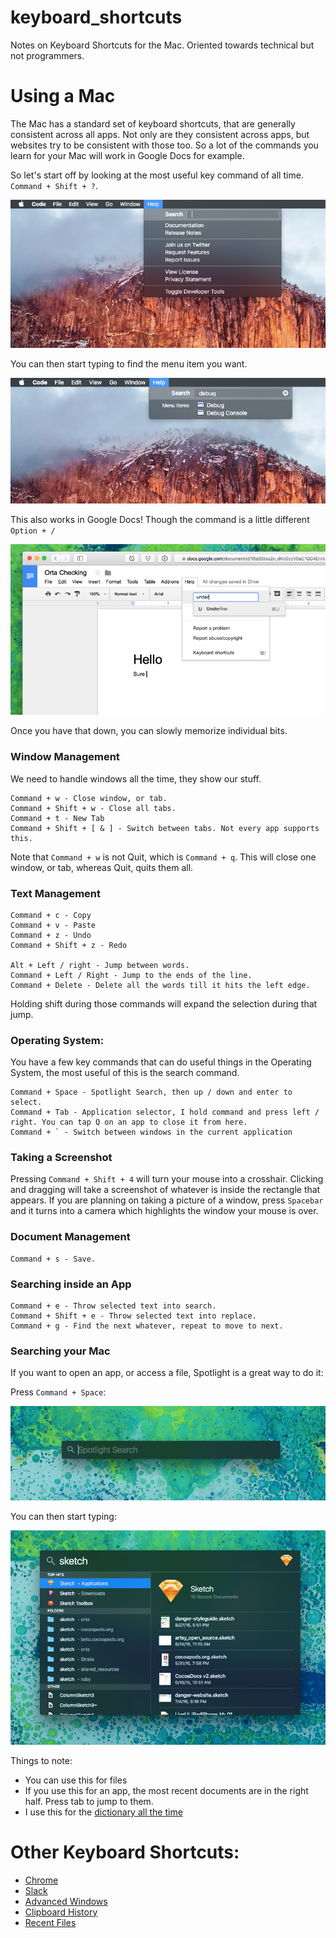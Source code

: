 # keyboard_shortcuts

Notes on Keyboard Shortcuts for the Mac. Oriented towards technical but not programmers.

# Using a Mac

The Mac has a standard set of keyboard shortcuts, that are generally consistent across all apps. Not only
are they consistent across apps, but websites try to be consistent with those too. So a lot of the commands
you learn for your Mac will work in Google Docs for example.

So let's start off by looking at the most useful key command of all time. `Command + Shift + ?`.

![images/search.png](images/search.png)

You can then start typing to find the menu item you want.

![images/search-scope.png](images/search-scope.png)

This also works in Google Docs! Though the command is a little different `Option + /`

![images/search-docs.png](images/search-docs.png)

Once you have that down, you can slowly memorize individual bits.

### Window Management

We need to handle windows all the time, they show our stuff.

```
Command + w - Close window, or tab.
Command + Shift + w - Close all tabs.
Command + t - New Tab
Command + Shift + [ & ] - Switch between tabs. Not every app supports this.
```

Note that `Command + w` is not Quit, which is `Command + q`. This will close one window, or tab, whereas Quit, quits them all.

### Text Management

```
Command + c - Copy
Command + v - Paste
Command + z - Undo
Command + Shift + z - Redo

Alt + Left / right - Jump between words.
Command + Left / Right - Jump to the ends of the line.
Command + Delete - Delete all the words till it hits the left edge.
```

Holding shift during those commands will expand the selection during that jump.

### Operating System:

You have a few key commands that can do useful things in the Operating System, the most useful of this is
the search command.

```
Command + Space - Spotlight Search, then up / down and enter to select.
Command + Tab - Application selector, I hold command and press left / right. You can tap Q on an app to close it from here.
Command + ` - Switch between windows in the current application
```

### Taking a Screenshot

Pressing `Command + Shift + 4` will turn your mouse into a crosshair. Clicking and dragging will take a screenshot of whatever is
inside the rectangle that appears. If you are planning on taking a picture of a window, press `Spacebar` and it turns into a camera
which highlights the window your mouse is over.

### Document Management

```
Command + s - Save.
```

### Searching inside an App

```
Command + e - Throw selected text into search.
Command + Shift + e - Throw selected text into replace.
Command + g - Find the next whatever, repeat to move to next.
```

### Searching your Mac

If you want to open an app, or access a file, Spotlight is a great way to do it:

Press `Command + Space`:

![images/spotlight-before.png](images/spotlight-before.png)

You can then start typing:

![images/spotlight-after.png](images/spotlight-after.png)

Things to note:

* You can use this for files
* If you use this for an app, the most recent documents are in the right half. Press tab to jump to them.
* I use this for the [dictionary all the time](images/spotlight-extra.png)

# Other Keyboard Shortcuts:

- [Chrome](chrome.md)
- [Slack](slack.md)
- [Advanced Windows](advanced-windows.md)
- [Clipboard History](clipboard-history.md)
- [Recent Files](recent-files.md)
